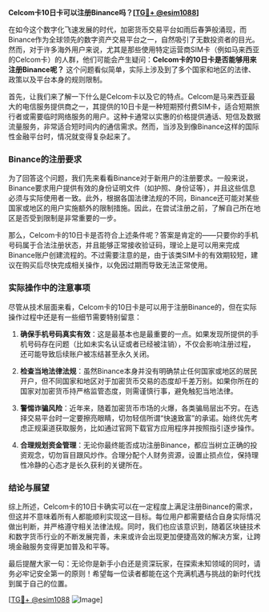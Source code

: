 **Celcom卡10日卡可以注册Binance吗？[[TG💪+ @esim1088](https://t.me/s/esim1088)]**

在如今这个数字化飞速发展的时代，加密货币交易平台如雨后春笋般涌现，而Binance作为全球领先的数字资产交易平台之一，自然吸引了无数投资者的目光。然而，对于许多海外用户来说，尤其是那些使用特定运营商SIM卡（例如马来西亚的Celcom卡）的人群，他们可能会产生疑问：**Celcom卡的10日卡是否能够用来注册Binance呢？** 这个问题看似简单，实际上涉及到了多个国家和地区的法律、政策以及平台本身的规则限制。

首先，让我们来了解一下什么是Celcom卡以及它的特点。Celcom是马来西亚最大的电信服务提供商之一，其提供的10日卡是一种短期预付费SIM卡，适合短期旅行者或需要临时网络服务的用户。这种卡通常以实惠的价格提供通话、短信及数据流量服务，非常适合短时间内的通信需求。然而，当涉及到像Binance这样的国际性金融平台时，情况就变得复杂起来了。

### Binance的注册要求

为了回答这个问题，我们先来看看Binance对于新用户的注册要求。一般来说，Binance要求用户提供有效的身份证明文件（如护照、身份证等），并且这些信息必须与实际使用者一致。此外，根据各国法律法规的不同，Binance还可能对某些国家或地区的用户实施额外的限制措施。因此，在尝试注册之前，了解自己所在地区是否受到限制是非常重要的一步。

那么，Celcom卡的10日卡是否符合上述条件呢？答案是肯定的——只要你的手机号码属于合法注册状态，并且能够正常接收验证码，理论上是可以用来完成Binance账户创建流程的。不过需要注意的是，由于该类SIM卡的有效期较短，建议在购买后尽快完成相关操作，以免因过期而导致无法正常使用。

### 实际操作中的注意事项

尽管从技术层面来看，Celcom卡的10日卡是可以用于注册Binance的，但在实际操作过程中还是有一些细节需要特别留意：

1. **确保手机号码真实有效**：这是最基本也是最重要的一点。如果发现所提供的手机号码存在问题（比如未实名认证或者已经被注销），不仅会影响注册过程，还可能导致后续账户被冻结甚至永久关闭。
   
2. **检查当地法律法规**：虽然Binance本身并没有明确禁止任何国家或地区的居民开户，但不同国家和地区对于加密货币交易的态度却千差万别。如果你所在的国家对加密货币持严格监管态度，则需谨慎行事，避免触犯当地法律。

3. **警惕诈骗风险**：近年来，随着加密货币市场的火爆，各类骗局层出不穷。在选择交易平台时一定要擦亮眼睛，切勿轻信所谓“快速致富”的承诺。始终优先考虑正规渠道获取服务，比如通过官网下载官方应用程序并按照指引逐步操作。

4. **合理规划资金管理**：无论你最终能否成功注册Binance，都应当树立正确的投资观念，切勿盲目跟风炒作。合理分配个人财务资源，设置止损点位，保持理性冷静的心态才是长久获利的关键所在。

### 结论与展望

综上所述，Celcom卡的10日卡确实可以在一定程度上满足注册Binance的需求，但这并不意味着所有人都能顺利实现这一目标。每位用户都需要结合自身实际情况做出判断，并严格遵守相关法律法规。同时，我们也应该意识到，随着区块链技术和数字货币行业的不断发展完善，未来或许会出现更加便捷高效的解决方案，让跨境金融服务变得更加普及和平等。

最后提醒大家一句：无论你是新手小白还是资深玩家，在探索未知领域的同时，请务必牢记安全第一的原则！希望每一位读者都能在这个充满机遇与挑战的新时代找到属于自己的位置。

[[TG💪+ @esim1088](https://t.me/s/esim1088) ![Image](https://i.postimg.cc/4NQfJmqS/Snipaste-2025-05-13-00-14-12.png)]